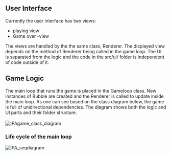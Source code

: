 ## User Interface

Currently the user interface has two views:
- playing view
- Game over -view

The views are handled by the the same class, Renderer. The displayed view depends on the method of Renderer being called in the game loop.
The UI is separated from the logic and the code in the src/ui/ folder is independent of code outside of it.

## Game Logic

The main loop that runs the game is placed in the Gameloop class. New instances of Bubble are created and the Renderer is called to update inside the main loop.
As one can see based on the class diagram below, the game is full of unidirectional dependencies. The diagram shows both the logic and UI parts and their folder structure.<br><br>
![IPAgame_class_diagram](https://user-images.githubusercontent.com/40118812/117043838-66c4ee80-ad16-11eb-9aaf-591023a523bd.jpg)

### Life cycle of the main loop
![IPA_seqdiagram](https://user-images.githubusercontent.com/40118812/117045123-d5567c00-ad17-11eb-90fd-d744b1b67c77.png)

